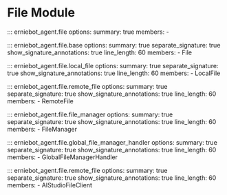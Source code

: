 # File Module

::: erniebot_agent.file
    options:
        summary: true
        members:
        -


::: erniebot_agent.file.base
    options:
        summary: true
        separate_signature: true
        show_signature_annotations: true
        line_length: 60
        members:
        - File


::: erniebot_agent.file.local_file
    options:
        summary: true
        separate_signature: true
        show_signature_annotations: true
        line_length: 60
        members:
        - LocalFile

::: erniebot_agent.file.remote_file
    options:
        summary: true
        separate_signature: true
        show_signature_annotations: true
        line_length: 60
        members:
        - RemoteFile

::: erniebot_agent.file.file_manager
    options:
        summary: true
        separate_signature: true
        show_signature_annotations: true
        line_length: 60
        members:
        - FileManager

::: erniebot_agent.file.global_file_manager_handler
    options:
        summary: true
        separate_signature: true
        show_signature_annotations: true
        line_length: 60
        members:
        - GlobalFileManagerHandler

::: erniebot_agent.file.remote_file
    options:
        summary: true
        separate_signature: true
        show_signature_annotations: true
        line_length: 60
        members:
        - AIStudioFileClient